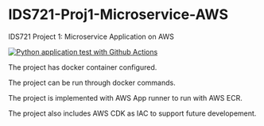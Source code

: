 # IDS721-Proj1-Microservice-AWS
IDS721 Project 1: Microservice Application on AWS

[![Python application test with Github Actions](https://github.com/yuboding/IDS721-Proj1-Microservice-AWS/actions/workflows/main.yml/badge.svg)](https://github.com/yuboding/IDS721-Proj1-Microservice-AWS/actions/workflows/main.yml)

The project has docker container configured.

The project can be run through docker commands.

The project is implemented with AWS App runner to run with AWS ECR.

The project also includes AWS CDK as IAC to support future developement.

